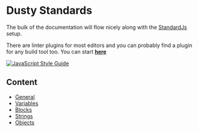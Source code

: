 # Dusty Standards

The bulk of the documentation will flow nicely along with the [StandardJs](https://standardjs.com/) setup.

There are linter plugins for most editors and you can probably find a plugin for any build tool too. You can start **[here](https://standardjs.com/index.html#are-there-text-editor-plugins)**

[![JavaScript Style Guide](https://cdn.rawgit.com/standard/standard/master/badge.svg)](https://github.com/standard/standard)

## Content

- [General](https://github.com/dhershman1/dusty-standards/blob/master/general.md)
- [Variables](https://github.com/dhershman1/dusty-standards/blob/master/variables.md)
- [Blocks](https://github.com/dhershman1/dusty-standards/blob/master/blocks.md)
- [Strings](https://github.com/dhershman1/dusty-standards/blob/master/strings.md)
- [Objects](https://github.com/dhershman1/dusty-standards/blob/master/objects.md)
